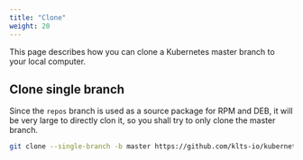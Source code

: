 ```yaml
---
title: "Clone"
weight: 20
---
```

This page describes how you can clone a Kubernetes master branch to your local computer.
## Clone single branch
Since the `repos` branch is used as a source package for RPM and DEB, it will be very large to directly clon it, so you shall try to only clone the master branch.
``` bash
git clone --single-branch -b master https://github.com/klts-io/kubernetes-lts
```
